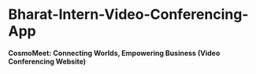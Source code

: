 # Bharat-Intern-Video-Conferencing-App
**CosmoMeet: Connecting Worlds, Empowering Business (Video Conferencing Website)**
